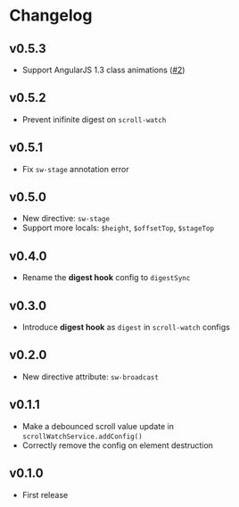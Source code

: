 # Changelog

## v0.5.3

- Support AngularJS 1.3 class animations ([#2](https://github.com/pc035860/angular-scroll-watch/issues/2))

## v0.5.2

- Prevent inifinite digest on `scroll-watch`

## v0.5.1

- Fix `sw-stage` annotation error

## v0.5.0

- New directive: `sw-stage`
- Support more locals: `$height`, `$offsetTop`, `$stageTop`

## v0.4.0

- Rename the **digest hook** config to `digestSync`

## v0.3.0

- Introduce **digest hook** as `digest` in `scroll-watch` configs

## v0.2.0

- New directive attribute: `sw-broadcast`

## v0.1.1

- Make a debounced scroll value update in `scrollWatchService.addConfig()`
- Correctly remove the config on element destruction

## v0.1.0

- First release
